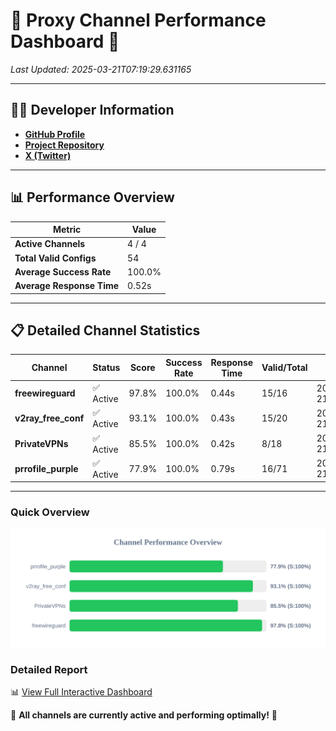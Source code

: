 # 🌟 Proxy Channel Performance Dashboard 🌟

_Last Updated: 2025-03-21T07:19:29.631165_

---

## 👩‍💻 Developer Information

- **[GitHub Profile](https://github.com/4n0nymou3)**  
- **[Project Repository](https://github.com/4n0nymou3/multi-proxy-config-fetcher)**  
- **[X (Twitter)](https://x.com/4n0nymou3)**  

---

## 📊 Performance Overview

| Metric                | Value       |
|-----------------------|-------------|
| **Active Channels**   | 4 / 4       |
| **Total Valid Configs** | 54          |
| **Average Success Rate** | 100.0%      |
| **Average Response Time** | 0.52s       |

---

## 📋 Detailed Channel Statistics

| Channel          | Status     | Score  | Success Rate | Response Time | Valid/Total | Last Success               |
|------------------|------------|--------|--------------|---------------|-------------|----------------------------|
| **freewireguard**  | ✅ Active  | 97.8%  | 100.0% | 0.44s         | 15/16       | 2025-03-21T07:19:29.629363 |
| **v2ray_free_conf**  | ✅ Active  | 93.1%  | 100.0% | 0.43s         | 15/20       | 2025-03-21T07:19:28.716846 |
| **PrivateVPNs**  | ✅ Active  | 85.5%  | 100.0% | 0.42s         | 8/18       | 2025-03-21T07:19:29.164274 |
| **prrofile_purple**  | ✅ Active  | 77.9%  | 100.0% | 0.79s         | 16/71       | 2025-03-21T07:19:28.232452 |

---

### Quick Overview
<div align="center">
  <a href="https://raw.githubusercontent.com/nullluser/NullRepo/refs/heads/main/assets/channel_stats_chart.svg">
    <img src="https://raw.githubusercontent.com/nullluser/NullRepo/refs/heads/main/assets/channel_stats_chart.svg" alt="Source Performance Statistics" width="800">
  </a>
</div>

### Detailed Report
📊 [View Full Interactive Dashboard](https://htmlpreview.github.io/?https://github.com/nullluser/NullRepo/blob/main/assets/performance_report.html)

🎉 **All channels are currently active and performing optimally!** 🎉
